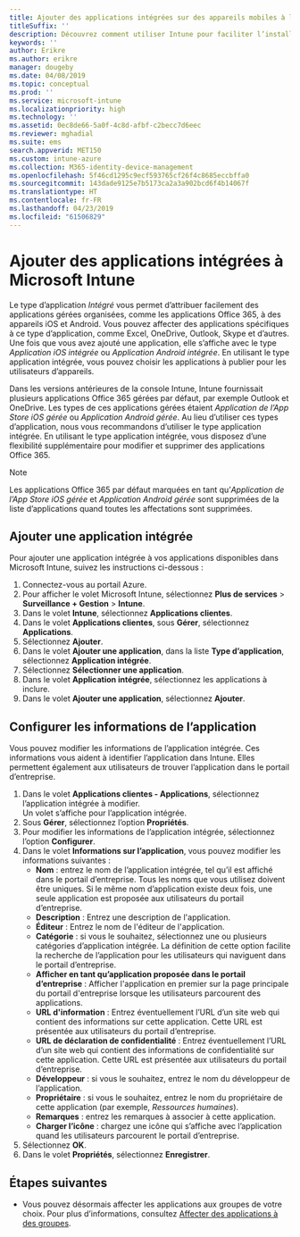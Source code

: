 ```yaml
---
title: Ajouter des applications intégrées sur des appareils mobiles à l’aide de Microsoft Intune
titleSuffix: ''
description: Découvrez comment utiliser Intune pour faciliter l’installation d’applications intégrées sur des appareils mobiles.
keywords: ''
author: Erikre
ms.author: erikre
manager: dougeby
ms.date: 04/08/2019
ms.topic: conceptual
ms.prod: ''
ms.service: microsoft-intune
ms.localizationpriority: high
ms.technology: ''
ms.assetid: 0ec8de66-5a0f-4c8d-afbf-c2becc7d6eec
ms.reviewer: mghadial
ms.suite: ems
search.appverid: MET150
ms.custom: intune-azure
ms.collection: M365-identity-device-management
ms.openlocfilehash: 5f46cd1295c9ecf593765cf26f4c8685eccbffa0
ms.sourcegitcommit: 143dade9125e7b5173ca2a3a902bcd6f4b14067f
ms.translationtype: HT
ms.contentlocale: fr-FR
ms.lasthandoff: 04/23/2019
ms.locfileid: "61506829"
---
```

# <a name="add-built-in-apps-to-microsoft-intune"></a>Ajouter des applications intégrées à Microsoft Intune

Le type d’application *Intégré* vous permet d’attribuer facilement des applications gérées organisées, comme les applications Office 365, à des appareils iOS et Android. Vous pouvez affecter des applications spécifiques à ce type d’application, comme Excel, OneDrive, Outlook, Skype et d’autres. Une fois que vous avez ajouté une application, elle s’affiche avec le type *Application iOS intégrée* ou *Application Android intégrée*. En utilisant le type application intégrée, vous pouvez choisir les applications à publier pour les utilisateurs d’appareils.

Dans les versions antérieures de la console Intune, Intune fournissait plusieurs applications Office 365 gérées par défaut, par exemple Outlook et OneDrive. Les types de ces applications gérées étaient *Application de l’App Store iOS gérée* ou *Application Android gérée*. Au lieu d’utiliser ces types d’application, nous vous recommandons d’utiliser le type application intégrée. En utilisant le type application intégrée, vous disposez d’une flexibilité supplémentaire pour modifier et supprimer des applications Office 365.

>[!NOTE]
>Les applications Office 365 par défaut marquées en tant qu’*Application de l’App Store iOS gérée* et *Application Android gérée* sont supprimées de la liste d’applications quand toutes les affectations sont supprimées.

## <a name="add-a-built-in-app"></a>Ajouter une application intégrée

Pour ajouter une application intégrée à vos applications disponibles dans Microsoft Intune, suivez les instructions ci-dessous :
1. Connectez-vous au portail Azure.
2. Pour afficher le volet Microsoft Intune, sélectionnez **Plus de services** > **Surveillance + Gestion** > **Intune**.
3. Dans le volet **Intune**, sélectionnez **Applications clientes**.
4. Dans le volet **Applications clientes**, sous **Gérer**, sélectionnez **Applications**.
5. Sélectionnez **Ajouter**.
6. Dans le volet **Ajouter une application**, dans la liste **Type d’application**, sélectionnez **Application intégrée**.
7. Sélectionnez **Sélectionner une application**.
8. Dans le volet **Application intégrée**, sélectionnez les applications à inclure.
9. Dans le volet **Ajouter une application**, sélectionnez **Ajouter**.


## <a name="configure-app-information"></a>Configurer les informations de l’application

Vous pouvez modifier les informations de l’application intégrée. Ces informations vous aident à identifier l’application dans Intune. Elles permettent également aux utilisateurs de trouver l’application dans le portail d’entreprise.
1. Dans le volet **Applications clientes - Applications**, sélectionnez l’application intégrée à modifier.  
    Un volet s’affiche pour l’application intégrée.
2. Sous **Gérer**, sélectionnez l’option **Propriétés**.
3. Pour modifier les informations de l’application intégrée, sélectionnez l’option **Configurer**.
4. Dans le volet **Informations sur l’application**, vous pouvez modifier les informations suivantes :
    - **Nom** : entrez le nom de l’application intégrée, tel qu’il est affiché dans le portail d’entreprise. Tous les noms que vous utilisez doivent être uniques. Si le même nom d’application existe deux fois, une seule application est proposée aux utilisateurs du portail d’entreprise.
    - **Description** : Entrez une description de l'application. 
    - **Éditeur** : Entrez le nom de l'éditeur de l'application.
    - **Catégorie** : si vous le souhaitez, sélectionnez une ou plusieurs catégories d’application intégrée. La définition de cette option facilite la recherche de l’application pour les utilisateurs qui naviguent dans le portail d’entreprise.
    - **Afficher en tant qu’application proposée dans le portail d’entreprise** : Afficher l'application en premier sur la page principale du portail d'entreprise lorsque les utilisateurs parcourent des applications.
    - **URL d'information** : Entrez éventuellement l’URL d’un site web qui contient des informations sur cette application. Cette URL est présentée aux utilisateurs du portail d’entreprise.
    - **URL de déclaration de confidentialité** : Entrez éventuellement l’URL d’un site web qui contient des informations de confidentialité sur cette application. Cette URL est présentée aux utilisateurs du portail d’entreprise.
    - **Développeur** : si vous le souhaitez, entrez le nom du développeur de l’application.
    - **Propriétaire** : si vous le souhaitez, entrez le nom du propriétaire de cette application (par exemple, *Ressources humaines*).
    - **Remarques** : entrez les remarques à associer à cette application.
    - **Charger l’icône** : chargez une icône qui s’affiche avec l’application quand les utilisateurs parcourent le portail d’entreprise.
4. Sélectionnez **OK**.
5. Dans le volet **Propriétés**, sélectionnez **Enregistrer**.

## <a name="next-steps"></a>Étapes suivantes

- Vous pouvez désormais affecter les applications aux groupes de votre choix. Pour plus d’informations, consultez [Affecter des applications à des groupes](apps-deploy.md).
